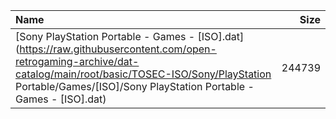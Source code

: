 |Name|Size|
|:---|---:|
|[Sony PlayStation Portable - Games - [ISO].dat](https://raw.githubusercontent.com/open-retrogaming-archive/dat-catalog/main/root/basic/TOSEC-ISO/Sony/PlayStation Portable/Games/[ISO]/Sony PlayStation Portable - Games - [ISO].dat)|244739|
